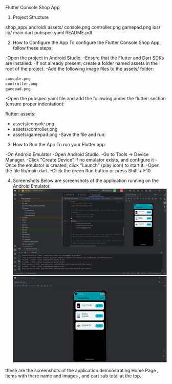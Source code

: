 Flutter Console Shop App
1. Project Structure

shop_app/
     android/
        assets/
            console.png 
            controller.png
            gamepad.png
    ios/
    lib/
        main.dart
    pubspec.yaml
    README.pdf


2. How to Configure the App
To configure the Flutter Console Shop App, follow these steps:

-Open the project in Android Studio.
-Ensure that the Flutter and Dart SDKs are installed.
-If not already present, create a folder named assets in the root of the project.
-Add the following image files to the assets/ folder:

    console.png
    controller.png
    gamepad.png

-Open the pubspec.yaml file and add the following under the flutter: section (ensure proper indentation):

flutter:
assets:
- assets/console.png
- assets/controller.png
- assets/gamepad.png
-Save the file and run:


3. How to Run the App
 To run your Flutter app:

-On Android Emulator
-Open Android Studio.
-Go to Tools → Device Manager.
-Click "Create Device" if no emulator exists, and configure it
-Once the emulator is created, click "Launch" (play icon) to start it.
-Open the file lib/main.dart.
-Click the green Run button or press Shift + F10.


4. Screenshots
    Below are screenshots of the application running on the Android Emulator.
     ![Screenshot (13).png](Images/Screenshot%20%2813%29.png)
     ![Screenshot (14).png](Images/Screenshot%20%2814%29.png)

these are the screenshots of the application demonstrating Home Page , items with there name and images , and cart sub total at the top.